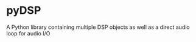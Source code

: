 # pyDSP
A Python library containing multiple DSP objects as well as a direct audio loop for audio I/O
